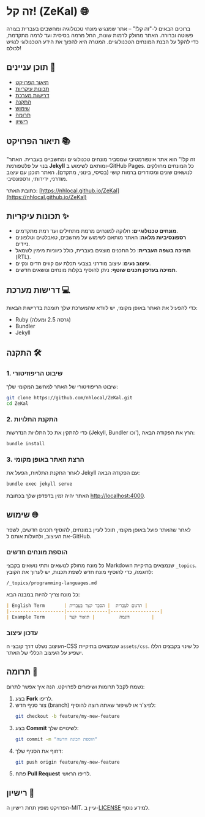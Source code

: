 # זה קל! (ZeKal) 🌐

ברוכים הבאים ל-"זה קל!" – אתר שמנגיש מונחי טכנולוגיה ומחשבים בעברית בצורה פשוטה וברורה. האתר מחולק לרמות שונות, החל מרמה בסיסית ועד לרמה מתקדמת, כדי להקל על הבנת המונחים הטכנולוגיים. המטרה היא להפוך את הידע הטכנולוגי לנגיש לכולם!

## תוכן עניינים 📄
- [תיאור הפרויקט](#תיאור-הפרויקט)
- [תכונות עיקריות](#תכונות-עיקריות)
- [דרישות מערכת](#דרישות-מערכת)
- [התקנה](#התקנה)
- [שימוש](#שימוש)
- [תרומה](#תרומה)
- [רישיון](#רישיון)

## תיאור הפרויקט 📚

"זה קל!" הוא אתר אינפורמטיבי שמסביר מונחים טכנולוגיים ומחשביים בעברית. האתר בנוי על פלטפורמת **Jekyll** ומותאם לשימוש ב-GitHub Pages. כל המונחים מחולקים לנושאים שונים ומסודרים ברמות קושי (בסיסי, בינוני, מתקדם). האתר תוכנן עם עיצוב מודרני, ידידותי, ורספונסיבי.

כתובת האתר: [https://nhlocal.github.io/ZeKal](https://nhlocal.github.io/ZeKal)

## תכונות עיקריות ✨
- **מונחים טכנולוגיים**: חלוקה למונחים מרמת מתחילים ועד רמת מתקדמים.
- **רספונסיביות מלאה**: האתר מותאם לשימוש על מחשבים, טאבלטים וטלפונים ניידים.
- **תמיכה בשפה העברית**: כל התכנים מוצגים בעברית, כולל כיווניות מימין לשמאל (RTL).
- **עיצוב נעים**: עיצוב מודרני בצבעי תכלת עם קווים חדים ונקיים.
- **תמיכה בעדכון תכנים שוטף**: ניתן להוסיף בקלות מונחים ונושאים חדשים.

## דרישות מערכת 💻

כדי להפעיל את האתר באופן מקומי, יש לוודא שהמערכת שלך תומכת בדרישות הבאות:
- Ruby (גרסה 2.5 ומעלה)
- Bundler
- Jekyll

## התקנה 🛠️

### 1. שיבוט הריפוזיטורי
שיבוט הריפוזיטורי של האתר למחשב המקומי שלך:
```bash
git clone https://github.com/nhlocal/ZeKal.git
cd ZeKal
```

### 2. התקנת התלויות
כדי להתקין את כל התלויות הנדרשות (Jekyll, Bundler וכו'), הרץ את הפקודה הבאה:
```bash
bundle install
```

### 3. הרצת האתר באופן מקומי
לאחר התקנת התלויות, הפעל את Jekyll עם הפקודה הבאה:
```bash
bundle exec jekyll serve
```
האתר יהיה זמין בדפדפן שלך בכתובת [http://localhost:4000](http://localhost:4000).

## שימוש 🌐

לאחר שהאתר פועל באופן מקומי, תוכל לעיין במונחים, להוסיף תכנים חדשים, לשפר את העיצוב, ולהעלות אותם ל-GitHub.

### הוספת מונחים חדשים
כל מונח מחולק לנושאים ותתי נושאים בקבצי Markdown שנמצאים בתיקיית `_topics`. לדוגמה, כדי להוסיף מונח חדש לשפת תכנות, יש לערוך את הקובץ:
```
/_topics/programming-languages.md
```

כל מונח צריך להיות במבנה הבא:

```markdown
| English Term       | תרגום לעברית  | הסבר קצר בעברית |
|--------------------|---------------|------------------|
| Example Term       | דוגמה         | תיאור קצר        |
```

### עדכון עיצוב
העיצוב נשלט דרך קובצי ה-CSS שנמצאים בתיקיית `assets/css`. כל שינוי בקבצים הללו ישפיע על העיצוב הכללי של האתר.

## תרומה 🤝

נשמח לקבל תרומות ושיפורים לפרויקט. הנה איך אפשר לתרום:

1. בצע **Fork** לריפו.
2. צור סניף חדש (branch) לפיצ'ר או לשיפור שאתה רוצה להוסיף:
   ```bash
   git checkout -b feature/my-new-feature
   ```
3. בצע **Commit** לשינויים שלך:
   ```bash
   git commit -m "הוספת תכונה חדשה"
   ```
4. דחוף את הסניף שלך:
   ```bash
   git push origin feature/my-new-feature
   ```
5. פתח **Pull Request** לריפו הראשי.

## רישיון 📜

הפרויקט מופץ תחת רישיון ה-MIT. עיין ב-[LICENSE](LICENSE) למידע נוסף.